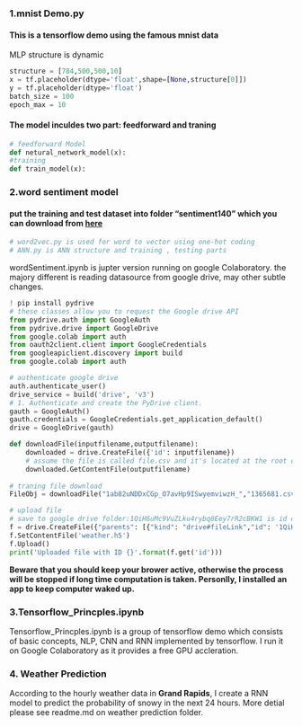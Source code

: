 ### 1.mnist Demo.py
#### This is a tensorflow demo using the famous mnist data
MLP structure is dynamic
```python
structure = [784,500,500,10]
x = tf.placeholder(dtype='float',shape=[None,structure[0]])
y = tf.placeholder(dtype='float')
batch_size = 100
epoch_max = 10
```
#### The model inculdes two part: feedforward and traning
```python
# feedforward Model
def netural_network_model(x):
#training
def train_model(x):
```

### 2.word sentiment model
#### put the training and test dataset into folder “sentiment140” which you can download from [here](http://help.sentiment140.com/for-students/)
```python
# word2vec.py is used for word to vector using one-hot coding
# ANN.py is ANN structure and training , testing parts
```
wordSentiment.ipynb is jupter version running on google Colaboratory. the majory different is reading datasource from google drive, may other subtle changes.
```python
! pip install pydrive
# these classes allow you to request the Google drive API
from pydrive.auth import GoogleAuth
from pydrive.drive import GoogleDrive 
from google.colab import auth 
from oauth2client.client import GoogleCredentials
from googleapiclient.discovery import build
from google.colab import auth

# authenticate google drive
auth.authenticate_user()
drive_service = build('drive', 'v3')
# 1. Authenticate and create the PyDrive client.
gauth = GoogleAuth()
gauth.credentials = GoogleCredentials.get_application_default()
drive = GoogleDrive(gauth)

def downloadFile(inputfilename,outputfilename):
    downloaded = drive.CreateFile({'id': inputfilename})
    # assume the file is called file.csv and it's located at the root of your drive
    downloaded.GetContentFile(outputfilename)
    
# traning file download
FileObj = downloadFile("1ab82uNDDxCGp_O7avHp9ISwyemviwzH_","1365681.csv")

# upload file
# save to google drive folder:1QiH6uMc9VuZLku4rybq8Eey7rR2cBKW1 is id of sharefolder
f = drive.CreateFile({"parents": [{"kind": "drive#fileLink","id": '1QiH6uMc9VuZLku4rybq8Eey7rR2cBKW1'}]})
f.SetContentFile('weather.h5')
f.Upload()
print('Uploaded file with ID {}'.format(f.get('id')))
```
**Beware that you should keep your brower active, otherwise the process will be stopped if long time computation is taken. Personlly, I installed an app to keep computer waked up.**

### 3.Tensorflow_Princples.ipynb
Tensorflow_Princples.ipynb is a group of tensorflow demo which consists of basic concepts, NLP, CNN and RNN implemented by tensorflow. I run it on Google Colaboratory as it provides a free GPU accleration.

### 4. Weather Prediction
According to the hourly weather data in **Grand Rapids**, I create a RNN model to predict the probability of snowy in the next 24 hours. More detial please see readme.md on weather prediction folder.
